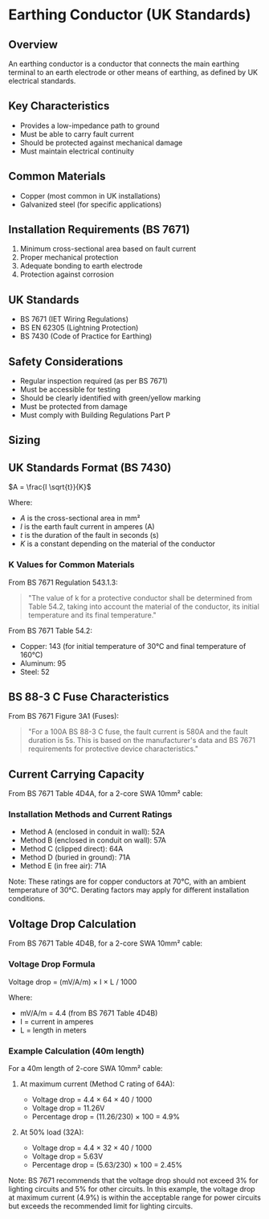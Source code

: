 # Earthing Conductor (UK Standards)

## Overview
An earthing conductor is a conductor that connects the main earthing terminal to an earth electrode or other means of earthing, as defined by UK electrical standards.

## Key Characteristics
- Provides a low-impedance path to ground
- Must be able to carry fault current
- Should be protected against mechanical damage
- Must maintain electrical continuity

## Common Materials
- Copper (most common in UK installations)
- Galvanized steel (for specific applications)

## Installation Requirements (BS 7671)
1. Minimum cross-sectional area based on fault current
2. Proper mechanical protection
3. Adequate bonding to earth electrode
4. Protection against corrosion

## UK Standards
- BS 7671 (IET Wiring Regulations)
- BS EN 62305 (Lightning Protection)
- BS 7430 (Code of Practice for Earthing)

## Safety Considerations
- Regular inspection required (as per BS 7671)
- Must be accessible for testing
- Should be clearly identified with green/yellow marking
- Must be protected from damage
- Must comply with Building Regulations Part P 

## Sizing 

## UK Standards Format (BS 7430)
$A = \frac{I \sqrt{t}}{K}$

Where:
- $A$ is the cross-sectional area in mm²
- $I$ is the earth fault current in amperes (A)
- $t$ is the duration of the fault in seconds (s)
- $K$ is a constant depending on the material of the conductor

### K Values for Common Materials
From BS 7671 Regulation 543.1.3:
> "The value of k for a protective conductor shall be determined from Table 54.2, taking into account the material of the conductor, its initial temperature and its final temperature."

From BS 7671 Table 54.2:
- Copper: 143 (for initial temperature of 30°C and final temperature of 160°C)
- Aluminum: 95
- Steel: 52

## BS 88-3 C Fuse Characteristics
From BS 7671 Figure 3A1 (Fuses):
> "For a 100A BS 88-3 C fuse, the fault current is 580A and the fault duration is 5s. This is based on the manufacturer's data and BS 7671 requirements for protective device characteristics."

## Current Carrying Capacity
From BS 7671 Table 4D4A, for a 2-core SWA 10mm² cable:

### Installation Methods and Current Ratings
- Method A (enclosed in conduit in wall): 52A
- Method B (enclosed in conduit on wall): 57A
- Method C (clipped direct): 64A
- Method D (buried in ground): 71A
- Method E (in free air): 71A

Note: These ratings are for copper conductors at 70°C, with an ambient temperature of 30°C. Derating factors may apply for different installation conditions.

## Voltage Drop Calculation
From BS 7671 Table 4D4B, for a 2-core SWA 10mm² cable:

### Voltage Drop Formula
Voltage drop = (mV/A/m) × I × L / 1000

Where:
- mV/A/m = 4.4 (from BS 7671 Table 4D4B)
- I = current in amperes
- L = length in meters

### Example Calculation (40m length)
For a 40m length of 2-core SWA 10mm² cable:

1. At maximum current (Method C rating of 64A):
   - Voltage drop = 4.4 × 64 × 40 / 1000
   - Voltage drop = 11.26V
   - Percentage drop = (11.26/230) × 100 = 4.9%

2. At 50% load (32A):
   - Voltage drop = 4.4 × 32 × 40 / 1000
   - Voltage drop = 5.63V
   - Percentage drop = (5.63/230) × 100 = 2.45%

Note: BS 7671 recommends that the voltage drop should not exceed 3% for lighting circuits and 5% for other circuits. In this example, the voltage drop at maximum current (4.9%) is within the acceptable range for power circuits but exceeds the recommended limit for lighting circuits.

